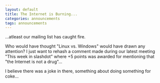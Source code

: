 ```yaml
---
layout: default
title: The Internet is Burning...
categories: announcements
tags: announcements
---
```

...atleast our mailing list has caught fire.


Who would have thought "Linux vs. Windows" would have drawn any attention? I just want to rehash a comment made during our latest meeting "This week in slashdot" where +5 points was awarded for mentioning that "the Internet is not a drug"...


I believe there was a joke in there, something about doing something for coke...
